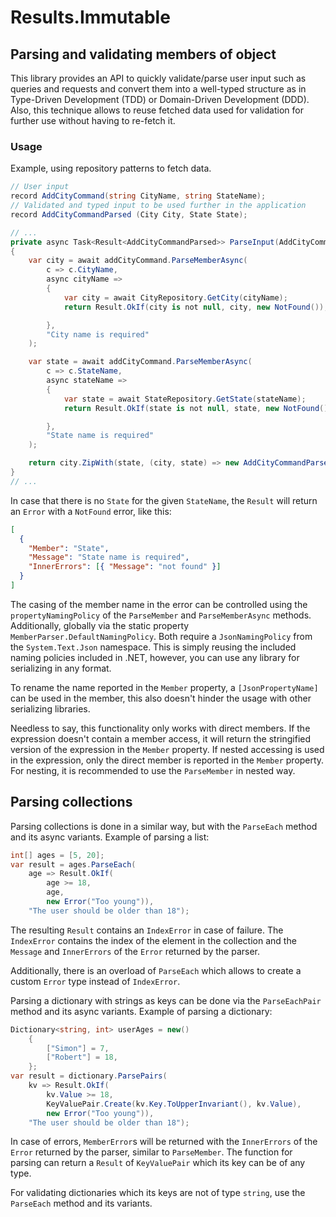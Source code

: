 # Results.Immutable

## Parsing and validating members of object

This library provides an API to quickly validate/parse user input such as queries and requests and convert them into a well-typed
structure as in Type-Driven Development (TDD) or Domain-Driven Development (DDD). Also, this technique allows to
reuse fetched data used for validation for further use without having to re-fetch it.

### Usage

Example, using repository patterns to fetch data.

```cs
// User input
record AddCityCommand(string CityName, string StateName);
// Validated and typed input to be used further in the application
record AddCityCommandParsed (City City, State State);

// ...
private async Task<Result<AddCityCommandParsed>> ParseInput(AddCityCommand addCityCommand)
{
    var city = await addCityCommand.ParseMemberAsync(
        c => c.CityName,
        async cityName =>
        {
            var city = await CityRepository.GetCity(cityName);
            return Result.OkIf(city is not null, city, new NotFound());

        },
        "City name is required"
    );

    var state = await addCityCommand.ParseMemberAsync(
        c => c.StateName,
        async stateName =>
        {
            var state = await StateRepository.GetState(stateName);
            return Result.OkIf(state is not null, state, new NotFound());

        },
        "State name is required"
    );

    return city.ZipWith(state, (city, state) => new AddCityCommandParsed(city, state));
}
// ...
```

In case that there is no `State` for the given `StateName`, the `Result` will return an `Error` with a `NotFound` error, like this:

```json
[
  {
    "Member": "State",
    "Message": "State name is required",
    "InnerErrors": [{ "Message": "not found" }]
  }
]
```

The casing of the member name in the error can be controlled using the `propertyNamingPolicy` of the `ParseMember` and `ParseMemberAsync` methods. Additionally, globally via the static property `MemberParser.DefaultNamingPolicy`. Both require a `JsonNamingPolicy` from the `System.Text.Json` namespace. This is simply reusing the included naming policies included in .NET, however, you can use any library for serializing in any format.

To rename the name reported in the `Member` property, a `[JsonPropertyName]` can be used in the member, this also doesn't hinder the usage with other serializing libraries.

Needless to say, this functionality only works with direct members. If the expression doesn't contain a member access, it will return the stringified version of the expression in the `Member` property. If nested accessing is used in the expression, only the direct member is reported in the `Member` property. For nesting, it is recommended to use the `ParseMember` in nested way.

## Parsing collections

Parsing collections is done in a similar way, but with the `ParseEach` method and its async variants. Example of parsing a list:

```cs
int[] ages = [5, 20];
var result = ages.ParseEach(
    age => Result.OkIf(
        age >= 18,
        age,
        new Error("Too young")),
    "The user should be older than 18");
```

The resulting `Result` contains an `IndexError` in case of failure. The `IndexError` contains the index of the element in the collection and the `Message` and `InnerErrors` of the `Error` returned by the parser.

Additionally, there is an overload of `ParseEach` which allows to create a custom `Error` type instead of `IndexError`.

Parsing a dictionary with strings as keys can be done via the `ParseEachPair` method and its async variants. Example of parsing a dictionary:

```cs
Dictionary<string, int> userAges = new()
    {
        ["Simon"] = 7,
        ["Robert"] = 18,
    };
var result = dictionary.ParsePairs(
    kv => Result.OkIf(
        kv.Value >= 18,
        KeyValuePair.Create(kv.Key.ToUpperInvariant(), kv.Value),
        new Error("Too young")),
    "The user should be older than 18");
```

In case of errors, `MemberError`s will be returned with the `InnerErrors` of the `Error` returned by the parser, similar to `ParseMember`. The function for parsing can return a `Result` of `KeyValuePair` which its key can be of any type.

For validating dictionaries which its keys are not of type `string`, use the `ParseEach` method and its variants.
